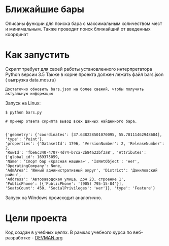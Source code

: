 # Ближайшие бары

Описаны функции для поиска бара с максимальным количеством мест и минимальным.
Также проводит поиск ближайщий от введенных координат

# Как запустить

Скрипт требует для своей работы установленного интерпретатора Python версии 3.5
Также в корне проекта должен лежать файл bars.json ( выгрузка data.mos.ru)
```
Достаточно обновить bars.json на более свежий, чтобы получить актуальную информацию
```

Запуск на Linux:

```
$ python bars.py 
```
```
# пример ответа скрипта вывод всех данных найденного бара.


{'geometry': {'coordinates': [37.638228501070095, 55.70111462948684], 'type': 'Point'},
'properties': {'DatasetId': 1796, 'VersionNumber': 2, 'ReleaseNumber': 2,
'RowId': 'fbe6c340-4707-4d74-b7ca-2b84a23bf3a8', 'Attributes': {'global_id': 169375059,
'Name': 'Спорт бар «Красная машина»', 'IsNetObject': 'нет', 'OperatingCompany': None,
'AdmArea': 'Южный административный округ', 'District': 'Даниловский район',
'Address': 'Автозаводская улица, дом 23, строение 1',
'PublicPhone': [{'PublicPhone': '(905) 795-15-84'}],
'SeatsCount': 450, 'SocialPrivileges': 'нет'}}, 'type': 'Feature'}
```

Запуск на Windows происходит аналогично.

# Цели проекта

Код создан в учебных целях. В рамках учебного курса по веб-разработке - [DEVMAN.org](https://devman.org)
